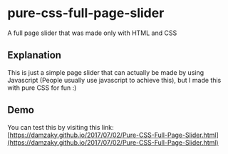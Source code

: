 # pure-css-full-page-slider
A full page slider that was made only with HTML and CSS

## Explanation
This is just a simple page slider that can actually be made by using Javascript (People usually use javascript to achieve this), but I made this with pure CSS for fun :)

## Demo
You can test this by visiting this link: [https://damzaky.github.io/2017/07/02/Pure-CSS-Full-Page-Slider.html](https://damzaky.github.io/2017/07/02/Pure-CSS-Full-Page-Slider.html)
